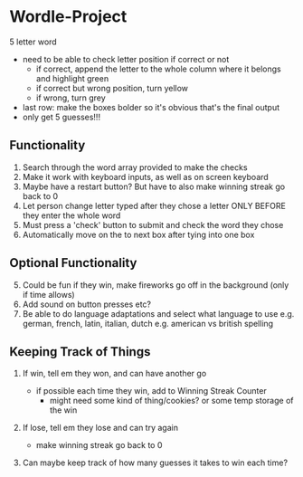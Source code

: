 # Wordle-Project
5 letter word
- need to be able to check letter position if correct or not
    - if correct, append the letter to the whole column where it belongs and highlight green
    - if correct but wrong position, turn yellow
    - if wrong, turn grey
- last row: make the boxes bolder so it's obvious that's the final output
- only get 5 guesses!!!

## Functionality
1. Search through the word array provided to make the checks
2. Make it work with keyboard inputs, as well as on screen keyboard
3. Maybe have a restart button? But have to also make winning streak go back to 0
4. Let person change letter typed after they chose a letter ONLY BEFORE they enter the whole word
5. Must press a 'check' button to submit and check the word they chose
6. Automatically move on the to next box after tying into one box

## Optional Functionality
5. Could be fun if they win, make fireworks go off in the background (only if time allows)
6. Add sound on button presses etc?
7. Be able to do language adaptations and select what language to use
    e.g. german, french, latin, italian, dutch
    e.g. american vs british spelling

## Keeping Track of Things
1. If win, tell em they won, and can have another go
    - if possible each time they win, add to Winning Streak Counter
        - might need some kind of thing/cookies? or some temp storage of the win

2. If lose, tell em they lose and can try again
    - make winning streak go back to 0

3. Can maybe keep track of how many guesses it takes to win each time?
